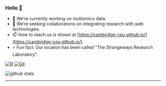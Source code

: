 ### Hello 👋

<!--
**cambridge-ceu/cambridge-ceu** is a ✨ _special_ ✨ repository.

Possible options,

- 🌱 I’m currently learning ...
- 🤔 I’m looking for help with ...
- 💬 Ask me about ...
- 😄 Pronouns: ...
-->

- 🔭 We’re currently working on multiomics data.
- 👯 We’re seeking collaborations on integrating research with web technologies.
- 📫 How to reach us is shown at [https://cambridge-ceu.github.io/](https://cambridge-ceu.github.io/).
- ⚡ Fun fact: Our location has been called "The Strangeways Research Laboratory".

[![R](https://img.shields.io/badge/-R-00599C?style=flat&logo=r&link=https://github.com/cambridge-ceu)](https://github.com/cambridge-ceu)
[![Git](https://img.shields.io/badge/-Git-black?style=flat&logo=git&link=https://github.com/cambridge-ceu)](https://github.com/cambridge-ceu)

![github stats](https://github-readme-stats.vercel.app/api?username=cambridge-ceu&show_icons=true&theme=blueberry)

---------------------------------------------------------------------------------------------------------------------------------------------------------------------------------
